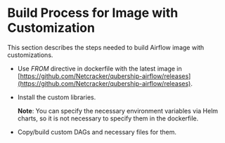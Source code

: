 # Build Process for Image with Customization

This section describes the steps needed to build Airflow image with customizations.

* Use *FROM* directive in dockerfile with the latest image in [https://github.com/Netcracker/qubership-airflow/releases](https://github.com/Netcracker/qubership-airflow/releases).
* Install the custom libraries.

  **Note**: You can specify the necessary environment variables via Helm charts, so it is not necessary to specify them in the dockerfile.

* Copy/build custom DAGs and necessary files for them.